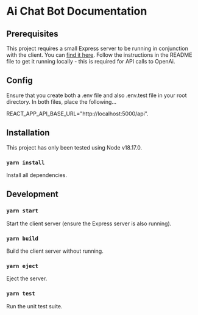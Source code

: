 # Ai Chat Bot Documentation

## Prerequisites

This project requires a small Express server to be running in conjunction with the client. You can [find it here](https://github.com/maidbarion/ai-chat-bot-server). Follow the instructions in the README file to get it running locally - this is required for API calls to OpenAi.

## Config

Ensure that you create both a .env file and also .env.test file in your root directory. In both files, place the following...

REACT_APP_API_BASE_URL="http://localhost:5000/api".

## Installation

This project has only been tested using Node v18.17.0.

### `yarn install`

Install all dependencies.

## Development

### `yarn start`

Start the client server (ensure the Express server is also running).

### `yarn build`

Build the client server without running.

### `yarn eject`

Eject the server.

### `yarn test`

Run the unit test suite.